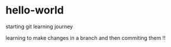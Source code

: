 # hello-world
starting git learning journey

learning to make changes in a branch and then commiting them !!
